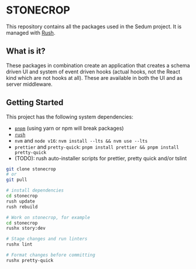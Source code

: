 # STONECROP

This repository contains all the packages used in the Sedum project. It is managed with [Rush](rushjs.io).

## What is it?

These packages in combination create an application that creates a schema driven UI and system of event driven hooks (actual hooks, not the React kind which are not hooks at all). These are available in both the UI and as server middleware.

## Getting Started

This project has the following system dependencies:

- [`pnpm`](https://pnpm.io/) (using yarn or npm will break packages)
- [`rush`](https://rushjs.io/)
- `nvm` and `node v16`: `nvm install --lts && nvm use --lts`
- `prettier` and `pretty-quick`: `pnpm install prettier && pnpm install pretty-quick`
- (TODO): rush auto-installer scripts for prettier, pretty quick and/or tslint

```bash
git clone stonecrop
# or
git pull

# install dependencies
cd stonecrop
rush update
rush rebuild

# Work on stonecrop, for example
cd stonecrop
rushx story:dev

# Stage changes and run linters
rushx lint

# Format changes before committing
rushx pretty-quick
```
